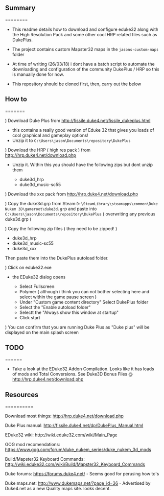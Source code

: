 ## Summary
========
- This readme details how to download and configure eduke32 along with the High Resolution Pack and some other cool HRP related files such as DukePlus.

- The project contains custom Mapster32 maps in the `jasons-custom-maps` folder

- At time of writing (26/03/18) i dont have a batch script to automate the downloading and configuration of the community DukePlus / HRP so this is manually done for now.
 - This repository should be cloned first, then, carry out the below

## How to
=======

) Download Duke Plus from http://fissile.duke4.net/fissile_dukeplus.html

- this contains a really good version of Eduke 32 that gives you loads of cool graphical and gameplay options!
- Unzip it to `C:\Users\jason\Documents\repository\DukePlus`


) Download the HRP ( high res pack ) from http://hrp.duke4.net/download.php

- Unzip it. Within this you should have the following zips but dont unzip them

	- duke3d_hrp
	- duke3d_music-sc55

) Download the xxx pack from http://hrp.duke4.net/download.php

) Copy the duke3d.grp from Steam `D:\SteamLibrary\steamapps\common\Duke Nukem 3D\gameroot\duke3d.gr`p and paste into `C:\Users\jason\Documents\repository\DukePlus` ( overwriting any previous duke3d.grp )

) Copy the following zip files ( they need to be zipped! )

- duke3d_hrp
- duke3d_music-sc55
- duke3d_xxx

Then paste them into the DukePlus autoload folder.

) Click on eduke32.exe

- the EDuke32 dialog opens

	- Select Fullscreen
	- Polymer ( although i think you can not bother selecting here and select within the game pause screen )
	- Under "Custom game content directory" Select DukePlus folder
	- Select the "Enable autoload folder"
	- Selectt the "Always show this window at startup"
	- Click start

) You can confirm that you are running Duke Plus as "Duke plus" will be displayed on the main splash screen

## TODO
======
- Take a look at the EDuke32 Addon Compilation. Looks like it has loads of mods and Total Conversions.
See Duke3D Bonus Files @ http://hrp.duke4.net/download.php

## Resources
==========

Download most things: http://hrp.duke4.net/download.php

Duke Plus manual: http://fissile.duke4.net/dp/DukePlus_Manual.html

EDuke32 wiki: http://wiki.eduke32.com/wiki/Main_Page

GOG mod recomendations: https://www.gog.com/forum/duke_nukem_series/duke_nukem_3d_mods

Build/Mapster32 Keyboard Commands: http://wiki.eduke32.com/wiki/Build/Mapster32_Keyboard_Commands

Duke forums: https://forums.duke4.net/
	- Seems good for perusing how to's

Duke maps.net: http://www.dukemaps.net/?page_id=36
	- Advertised by Duke4.net as a new Quality maps site. looks decent.
